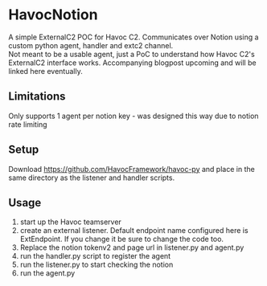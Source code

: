 # HavocNotion
A simple ExternalC2 POC for Havoc C2. Communicates over Notion using a custom python agent, handler and extc2 channel.  
Not meant to be a usable agent, just a PoC to understand how Havoc C2's ExternalC2 interface works. Accompanying blogpost upcoming and will be linked here eventually.

## Limitations
Only supports 1 agent per notion key - was designed this way due to notion rate limiting

## Setup
Download https://github.com/HavocFramework/havoc-py and place in the same directory as the listener and handler scripts.

## Usage
1. start up the Havoc teamserver
2. create an external listener. Default endpoint name configured here is ExtEndpoint. If you change it be sure to change the code too.
3. Replace the notion tokenv2 and page url in listener.py and agent.py
4. run the handler.py script to register the agent
5. run the listener.py to start checking the notion
6. run the agent.py